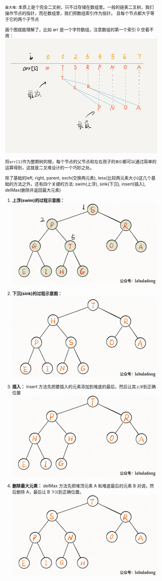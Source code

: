 `最大堆`: 本质上是个完全二叉树，只不过存储在数组里。一般的链表二叉树，我们操作节点的指针，而在数组里，我们把数组索引作为指针。
且每个节点都大于等于它的两个子节点

画个图就能理解了，比如 arr 是一个字符数组，注意数组的第一个索引 0 空着不用：
![img](../picture/Maxpq.png)

将`arr[1]`作为整颗树的根，每个节点的父节点和左右孩子的`索引`都可以通过简单的运算得到，这就是二叉堆设计的一个巧妙之处。

除了基础的left, right, parent, exch(交换两元素), less(比较两元素大小)这几个基础的方法之外，还有四个关键的方法: swim(上浮), sink(下沉), insert(插入), delMax(删除并返回最大元素)

1. **上浮(swim)的过程示意图：**
![img](../picture/Maxpq-swim.gif)

2. **下沉(sink)的过程示意图：**
![img](../picture/Maxpq-sink.gif)

3. **插入：**
insert 方法先把要插入的元素添加到堆底的最后，然后让其`上浮`到正确位置
![img](../picture/Maxpq-insert.gif)

3. **删除最大元素：**
delMax 方法先把堆顶元素 A 和堆底最后的元素 B 对调，然后删除 A，最后让 B `下沉`到正确位置。
![img](../picture/Maxpq-delete.gif)